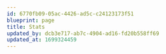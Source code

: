 ```yaml
---
id: 6770fb09-05ac-4426-ad5c-c24123173f51
blueprint: page
title: Stats
updated_by: dcb3e717-ab7c-4904-ad16-fd20b558ff69
updated_at: 1699324459
---
```

